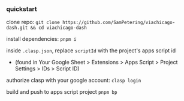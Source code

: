 ### quickstart

clone repo: `git clone https://github.com/SamPetering/viachicago-dash.git && cd viachicago-dash`

install dependencies: `pnpm i`

inside `.clasp.json`, replace `scriptId` with the project's apps script id
- (found in Your Google Sheet > Extensions > Apps Script > Project Settings > IDs > Script ID)

authorize clasp with your google account: `clasp login`

build and push to apps script project `pnpm bp`
